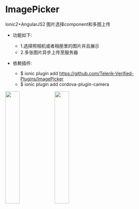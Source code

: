 # ImagePicker
Ionic2+AngularJS2 图片选择component和多图上传

* 功能如下:
    * 1.选择照相机或者相册里的图片并且展示
    * 2.多张图片异步上传至服务器

* 依赖插件:
    * $ ionic plugin add https://github.com/Telerik-Verified-Plugins/ImagePicker
    * $ ionic plugin add cordova-plugin-camera

<img src="https://github.com/schubertq/ImagePicker/raw/master/ImagePicker/screenshots/1.PNG" width = "30%" />
<img src="https://github.com/schubertq/ImagePicker/raw/master/ImagePicker/screenshots/2.PNG" width = "30%" />